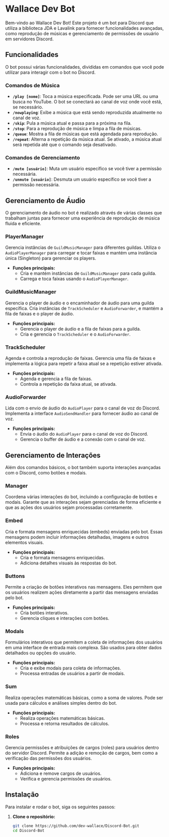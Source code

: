 # Wallace Dev Bot

Bem-vindo ao Wallace Dev Bot! Este projeto é um bot para Discord que utiliza a biblioteca JDA e Lavalink para fornecer funcionalidades avançadas, como reprodução de músicas e gerenciamento de permissões de usuário em servidores Discord.

## Funcionalidades

O bot possui várias funcionalidades, divididas em comandos que você pode utilizar para interagir com o bot no Discord.

### Comandos de Música

- **`/play [nome]`**: Toca a música especificada. Pode ser uma URL ou uma busca no YouTube. O bot se conectará ao canal de voz onde você está, se necessário.
- **`/nowplaying`**: Exibe a música que está sendo reproduzida atualmente no canal de voz.
- **`/skip`**: Pula a música atual e passa para a próxima na fila.
- **`/stop`**: Para a reprodução de música e limpa a fila de músicas.
- **`/queue`**: Mostra a fila de músicas que está agendada para reprodução.
- **`/repeat`**: Alterna a repetição da música atual. Se ativado, a música atual será repetida até que o comando seja desativado.

### Comandos de Gerenciamento

- **`/mute [usuário]`**: Muta um usuário específico se você tiver a permissão necessária.
- **`/unmute [usuário]`**: Desmuta um usuário específico se você tiver a permissão necessária.

## Gerenciamento de Áudio

O gerenciamento de áudio no bot é realizado através de várias classes que trabalham juntas para fornecer uma experiência de reprodução de música fluida e eficiente.

### PlayerManager

Gerencia instâncias de `GuildMusicManager` para diferentes guildas. Utiliza o `AudioPlayerManager` para carregar e tocar faixas e mantém uma instância única (Singleton) para gerenciar os players.

- **Funções principais:**
  - Cria e mantém instâncias de `GuildMusicManager` para cada guilda.
  - Carrega e toca faixas usando o `AudioPlayerManager`.

### GuildMusicManager

Gerencia o player de áudio e o encaminhador de áudio para uma guilda específica. Cria instâncias de `TrackScheduler` e `AudioForwarder`, e mantém a fila de faixas e o player de áudio.

- **Funções principais:**
  - Gerencia o player de áudio e a fila de faixas para a guilda.
  - Cria e gerencia o `TrackScheduler` e o `AudioForwarder`.

### TrackScheduler

Agenda e controla a reprodução de faixas. Gerencia uma fila de faixas e implementa a lógica para repetir a faixa atual se a repetição estiver ativada.

- **Funções principais:**
  - Agenda e gerencia a fila de faixas.
  - Controla a repetição da faixa atual, se ativada.

### AudioForwarder

Lida com o envio de áudio do `AudioPlayer` para o canal de voz do Discord. Implementa a interface `AudioSendHandler` para fornecer áudio ao canal de voz.

- **Funções principais:**
  - Envia o áudio do `AudioPlayer` para o canal de voz do Discord.
  - Gerencia o buffer de áudio e a conexão com o canal de voz.

## Gerenciamento de Interações

Além dos comandos básicos, o bot também suporta interações avançadas com o Discord, como botões e modais.

### Manager

Coordena várias interações do bot, incluindo a configuração de botões e modais. Garante que as interações sejam gerenciadas de forma eficiente e que as ações dos usuários sejam processadas corretamente.

### Embed

Cria e formata mensagens enriquecidas (embeds) enviadas pelo bot. Essas mensagens podem incluir informações detalhadas, imagens e outros elementos visuais.

- **Funções principais:**
  - Cria e formata mensagens enriquecidas.
  - Adiciona detalhes visuais às respostas do bot.

### Buttons

Permite a criação de botões interativos nas mensagens. Eles permitem que os usuários realizem ações diretamente a partir das mensagens enviadas pelo bot.

- **Funções principais:**
  - Cria botões interativos.
  - Gerencia cliques e interações com botões.

### Modals

Formulários interativos que permitem a coleta de informações dos usuários em uma interface de entrada mais complexa. São usados para obter dados detalhados ou opções do usuário.

- **Funções principais:**
  - Cria e exibe modais para coleta de informações.
  - Processa entradas de usuários a partir de modais.

### Sum

Realiza operações matemáticas básicas, como a soma de valores. Pode ser usada para cálculos e análises simples dentro do bot.

- **Funções principais:**
  - Realiza operações matemáticas básicas.
  - Processa e retorna resultados de cálculos.

### Roles

Gerencia permissões e atribuições de cargos (roles) para usuários dentro do servidor Discord. Permite a adição e remoção de cargos, bem como a verificação das permissões dos usuários.

- **Funções principais:**
  - Adiciona e remove cargos de usuários.
  - Verifica e gerencia permissões de usuários.

## Instalação

Para instalar e rodar o bot, siga os seguintes passos:

1. **Clone o repositório:**

   ```bash
   git clone https://github.com/dev-wallace/Discord-Bot.git
   cd Discord-Bot




